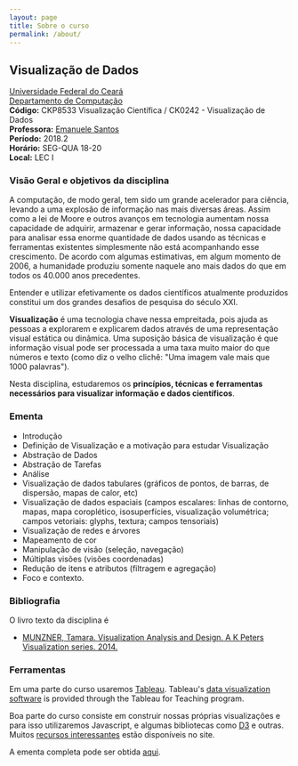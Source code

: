 ```yaml
---
layout: page
title: Sobre o curso
permalink: /about/
---
```


## Visualização de Dados
[Universidade Federal do Ceará](http://www.ufc.br)<br>
[Departamento de Computação](http://www.dc.ufc.br)<br>
**Código:**  CKP8533 Visualização Científica / CK0242 - Visualização de Dados<br>
**Professora:** [Emanuele Santos](/)<br>
**Período:** 2018.2<br>
**Horário:** SEG-QUA 18-20<br>
**Local:** LEC I  

### Visão Geral e objetivos da disciplina

A computação, de modo geral, tem sido um grande acelerador para ciência, levando a uma explosão de informação nas mais diversas áreas. Assim como a lei de Moore e outros avanços em tecnologia aumentam nossa capacidade de adquirir, armazenar e gerar informação, nossa capacidade para analisar essa enorme quantidade de dados usando as técnicas e ferramentas existentes simplesmente não está acompanhando esse crescimento. De acordo com algumas estimativas, em algum momento de 2006, a humanidade produziu somente naquele ano mais dados do que em todos os 40.000 anos precedentes.

Entender e utilizar efetivamente os dados científicos atualmente produzidos constitui um dos grandes desafios de pesquisa do século XXI.

**Visualização** é uma tecnologia chave nessa empreitada, pois ajuda as pessoas a explorarem e explicarem dados através de uma representação visual estática ou dinâmica. Uma suposição básica de visualização é que informação visual pode ser processada a uma taxa muito maior do que números e texto (como diz o velho clichê: "Uma imagem vale mais que 1000 palavras").

Nesta disciplina, estudaremos os **princípios, técnicas e ferramentas necessários para visualizar informação e dados científicos**. 

### Ementa ###
* Introdução
* Definição de Visualização e a motivação para estudar Visualização
* Abstração de Dados
* Abstração de Tarefas
* Análise
* Visualização de dados tabulares (gráficos de pontos, de barras, de dispersão, mapas de calor, etc)
* Visualização de dados espaciais (campos escalares: linhas de contorno, mapas, mapa coroplético, isosuperfícies, visualização volumétrica; campos vetoriais: glyphs, textura; campos tensoriais)
* Visualização de redes e árvores
* Mapeamento de cor
* Manipulação de visão (seleção, navegação)
* Múltiplas visões (visões coordenadas)
* Redução de itens e atributos (filtragem e agregação)
* Foco e contexto.

### Bibliografia ###
O livro texto da disciplina é
 
* [MUNZNER, Tamara. Visualization Analysis and Design. A K Peters Visualization series. 2014.](https://www.amazon.com.br/Visualization-Analysis-Design-AK-Peters-ebook/dp/B00OGLE3XE/ref=sr_1_5?ie=UTF8&qid=1458475824&sr=8-5&keywords=munzner)

### Ferramentas ###
Em uma parte do curso usaremos [Tableau](http://www.tableau.com/data-visualization-software). Tableau's [data visualization software](http://www.tableau.com/data-visualization-software) is provided through the Tableau for Teaching program.

Boa parte do curso consiste em construir nossas próprias visualizações e para isso utilizaremos Javascript, e algumas bibliotecas como [D3](www.d3js.org) e outras. Muitos [recursos interessantes](/datavis-course/resources/) estão disponíveis no site.


A ementa completa pode ser obtida [aqui](/datavis-course/assets/pdfs/ementa_datavis.pdf).